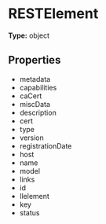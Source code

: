 # RESTElement


**Type:** object

## Properties
* metadata
* capabilities
* caCert
* miscData
* description
* cert
* type
* version
* registrationDate
* host
* name
* model
* links
* id
* llelement
* key
* status
